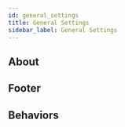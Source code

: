 ```yaml
---
id: general_settings
title: General Settings
sidebar_label: General Settings
---
```


## About

## Footer

## Behaviors